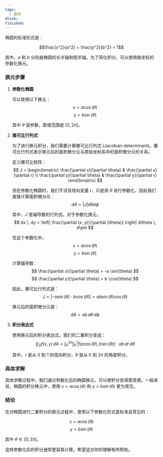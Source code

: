 ```yaml
---
tags:
  - 数学
dlink: 
finished:
---
```

椭圆的标准形式是：

$$\frac{x^2}{a^2} + \frac{y^2}{b^2} = 1$$

其中，$a$ 和 $b$ 分别是椭圆的长半轴和短半轴。为了简化积分，可以使用极坐标的参数化换元。

### 换元步骤

1. **参数化椭圆**

   可以使用以下换元：
   $$ x = a \cos(\theta) $$
   $$ y = b \sin(\theta) $$

   其中 $\theta$ 是参数，取值范围是 $[0, 2\pi]$。

2. **雅可比行列式**

   为了进行换元积分，我们需要计算雅可比行列式 (Jacobian determinant)。雅可比行列式表示换元后的面积微分元与原始坐标系中的面积微分元的关系。

   定义雅可比矩阵：
   $$ J = \begin{bmatrix}
   \frac{\partial x}{\partial \theta} & \frac{\partial x}{\partial r} \\
   \frac{\partial y}{\partial \theta} & \frac{\partial y}{\partial r}
   \end{bmatrix} $$

   但在参数化椭圆时，我们不涉及径向变量 $r$，只是用 $\theta$ 进行参数化，因此我们直接计算面积微分元：
   $$ dA = |J| d\theta d\phi $$

   其中，$J$ 是偏导数的行列式。对于参数化换元，
   $$ dx \, dy = \left| \frac{\partial (x, y)}{\partial (\theta)} \right| d\theta \, d\phi $$

   在这个参数化中，
   $$ x = a \cos(\theta) $$
   $$ y = b \sin(\theta) $$

   计算偏导数：
   $$ \frac{\partial x}{\partial \theta} = -a \sin(\theta) $$
   $$ \frac{\partial y}{\partial \theta} = b \cos(\theta) $$

   因此，雅可比行列式是：
   $$ J = \left| -a \sin(\theta) \cdot b \cos(\theta) \right| = ab \sin(\theta) \cos(\theta) $$

   换元后的面积微分元是：
   $$ dA = ab \, d\theta \, d\phi $$

3. **积分表达式**

   使用换元后的积分表达式，我们的二重积分变成：
   $$ \iint_{D} f(x, y) \, dA = \int_{0}^{2\pi} \int_{0}^{1} f(a \cos(\theta), b \sin(\theta)) \cdot ab \, dr \, d\theta $$

   其中，$r$ 是从 0 到 1 的径向积分，$\theta$ 是从 0 到 $2\pi$ 的角度积分。

### 具体求解

具体求解过程中，我们通过参数化后的椭圆换元，可以使积分变得更简便。一般来说，椭圆的积分换元中，使用 $x = a \cos(\theta)$ 和 $y = b \sin(\theta)$ 更为常见。

### 结论

在对椭圆进行二重积分的换元过程中，使用以下参数化形式是标准且常见的：

$$ x = a \cos(\theta) $$
$$ y = b \sin(\theta) $$

其中 $\theta \in [0, 2\pi]$。

这样参数化后的积分通常更容易计算。希望这对你的理解有所帮助。